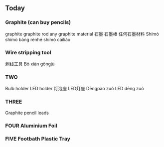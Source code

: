 ## Today

### Graphite (can buy pencils)
graphite
graphite rod
any graphite material
石墨
石墨棒
任何石墨材料
Shímò
shímò bàng
rènhé shímò cáiliào


### Wire stripping tool

剥线工具
Bō xiàn gōngjù

### TWO

Bulb holder
LED holder
灯泡座
LED灯座
Dēngpào zuò
LED dēng zuò

### THREE

Graphite pencil leads

### FOUR Aluminium Foil

### FIVE Footbath Plastic Tray
